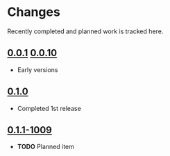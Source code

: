 # Changes
Recently completed and planned work is tracked here.

## [0.0.1](.) [0.0.10](.)
- Early versions

## [0.1.0](.)
- Completed 1st release

## [0.1.1-1009](.)
- **TODO** Planned item

